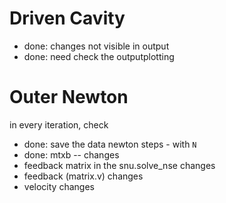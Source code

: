 Driven Cavity
=============
 * done: changes not visible in output
 * done: need check the outputplotting

Outer Newton
============

in every iteration, check
 * done: save the data newton steps - with `N`
 * done: mtxb -- changes
 * feedback matrix in the snu.solve_nse changes
 * feedback (matrix.v) changes
 * velocity changes
